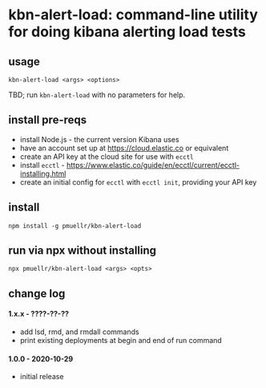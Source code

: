 kbn-alert-load: command-line utility for doing kibana alerting load tests
===============================================================================

## usage

    kbn-alert-load <args> <options>

TBD; run `kbn-alert-load` with no parameters for help.


## install pre-reqs

- install Node.js - the current version Kibana uses
- have an account set up at https://cloud.elastic.co or equivalent
- create an API key at the cloud site for use with `ecctl`
- install `ecctl` - https://www.elastic.co/guide/en/ecctl/current/ecctl-installing.html
- create an initial config for `ecctl` with `ecctl init`, providing your API key


## install

    npm install -g pmuellr/kbn-alert-load


## run via npx without installing

    npx pmuellr/kbn-alert-load <args> <opts>


## change log

#### 1.x.x - ????-??-??

- add lsd, rmd, and rmdall commands
- print existing deployments at begin and end of run command

#### 1.0.0 - 2020-10-29

- initial release
